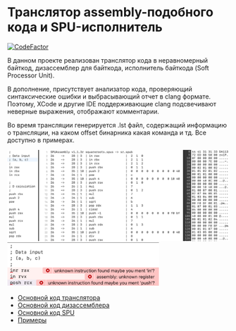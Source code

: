 # Транслятор assembly-подобного кода и SPU-исполнитель

[![CodeFactor](https://www.codefactor.io/repository/github/alexroar/spuasm/badge)](https://www.codefactor.io/repository/github/alexroar/spuasm)

В данном проекте реализован транслятор кода в неравномерный байткод, дизассемблер для байткода, исполнитель байткода (Soft Processor Unit).

В дополнение, присутствует анализатор кода, проверяющий синтаксические ошибки и выбрасывающий отчет в clang формате. Поэтому, XCode и другие IDE поддерживающие clang подсвечивают неверные выражения, отображают комментарии.

Во время трансляции генерируется .lst файл, содержащий информацию о трансляции, на каком offset бинарника какая команда и тд. Все доступно в примерах.

<img src="https://github.com/AlexRoar/SPUAsm/raw/main/Images/generalview.png">
<img height="100px" src="https://github.com/AlexRoar/SPUAsm/raw/main/Images/errors.png">

- [Основной код транслятора](https://github.com/AlexRoar/SPUAsm/blob/main/SoftProcessorUnit/Assembly/SPUAssembly.cpp)
- [Основной код дизассемблера](https://github.com/AlexRoar/SPUAsm/blob/main/SoftProcessorUnit/Disassembly/SPUDisAssembly.cpp)
- [Основной код SPU](https://github.com/AlexRoar/SPUAsm/blob/main/SoftProcessorUnit/SPU/SPU.cpp)
- [Примеры](https://github.com/AlexRoar/SPUAsm/tree/main/Examples/SPUAsm/SPUAsm)
